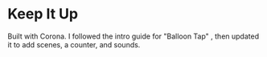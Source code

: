 # Keep It Up

Built with Corona.  I followed the intro guide for "Balloon Tap" , then updated it to add scenes, a counter, and sounds.

